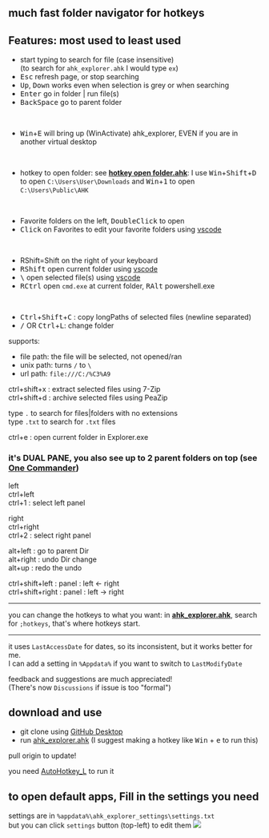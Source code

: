 ## much fast folder navigator for hotkeys
## Features: most used to least used

* start typing to search for file (case insensitive)\
(to search for `ahk_explorer.ahk` I would type `ex`)
* <kbd>Esc</kbd> refresh page, or stop searching
* <kbd>Up</kbd>, <kbd>Down</kbd> works even when selection is grey or when searching
* <kbd>Enter</kbd> go in folder | run file(s)
* <kbd>BackSpace</kbd> go to parent folder

<br>

* <kbd>Win</kbd>+<kbd>E</kbd> will bring up (WinActivate) ahk_explorer, EVEN if you are in another virtual desktop 

<br>

* hotkey to open folder: see **[hotkey open folder.ahk](hotkey%20open%20folder.ahk)**: I use <kbd>Win</kbd>+<kbd>Shift</kbd>+<kbd>D</kbd> to open `C:\Users\User\Downloads` and <kbd>Win</kbd>+<kbd>1</kbd> to open `C:\Users\Public\AHK`

<br>

* Favorite folders on the left, <kbd>DoubleClick</kbd> to open
* <kbd>Click</kbd> on Favorites to edit your favorite folders using [vscode](#to-open-default-apps,-Fill-in-the-settings-you-need)

<br>

* RShift=Shift on the right of your keyboard
* <kbd>RShift</kbd> open current folder using [vscode](#to-open-default-apps,-Fill-in-the-settings-you-need)
* <kbd>\\</kbd> open selected file(s) using [vscode](#to-open-default-apps,-Fill-in-the-settings-you-need)
* <kbd>RCtrl</kbd> open `cmd.exe` at current folder, <kbd>RAlt</kbd> powershell.exe

<br>

* <kbd>Ctrl</kbd>+<kbd>Shift</kbd>+<kbd>C</kbd> : copy longPaths of selected files (newline separated)
* <kbd>/</kbd> OR <kbd>Ctrl</kbd>+<kbd>L</kbd>: change folder


supports:
- file path: the file will be selected, not opened/ran
- unix path: turns `/` to `\` 
- url path: `file:///C:/%C3%A9`


ctrl+shift+x : extract selected files using 
7-Zip\
ctrl+shift+d : archive selected files using PeaZip

type `.` to search for files|folders with no extensions\
type `.txt` to search for `.txt` files

ctrl+e : open current folder in Explorer.exe

### it's DUAL PANE, you also see up to 2 parent folders on top (see [One Commander](https://www.onecommander.com/))

left\
ctrl+left\
ctrl+1 : select left panel

right\
ctrl+right\
ctrl+2 : select right panel


alt+left : go to parent Dir\
alt+right : undo Dir change\
alt+up : redo the undo


ctrl+shift+left : panel : left <- right\
ctrl+shift+right : panel : left -> right
___

you can change the hotkeys to what you want: in **[ahk_explorer.ahk](ahk_explorer.ahk)**, search for `;hotkeys`, that's where hotkeys start.
___

it uses `LastAccessDate` for dates, so its inconsistent, but it works better for me.\
I can add a setting in `%Appdata%` if you want to switch to `LastModifyDate`

feedback and suggestions are much appreciated!\
(There's now `Discussions` if issue is too "formal")

## download and use

* git clone using [GitHub Desktop](https://desktop.github.com)
* run [ahk_explorer.ahk](ahk_explorer.ahk) (I suggest making a hotkey like <kbd>Win</kbd> + <kbd>e</kbd> to run this)

pull origin to update!

you need [AutoHotkey_L](https://www.autohotkey.com/download) to run it

## to open default apps, Fill in the settings you need
settings are in `%appdata%\ahk_explorer_settings\settings.txt`\
but you can click `settings` button (top-left) to edit them
![](https://i.imgur.com/L5uzx8Y.png)

